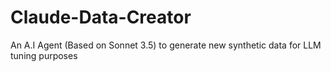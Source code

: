 # Claude-Data-Creator
An A.I Agent (Based on Sonnet 3.5) to generate new synthetic data for LLM tuning purposes

